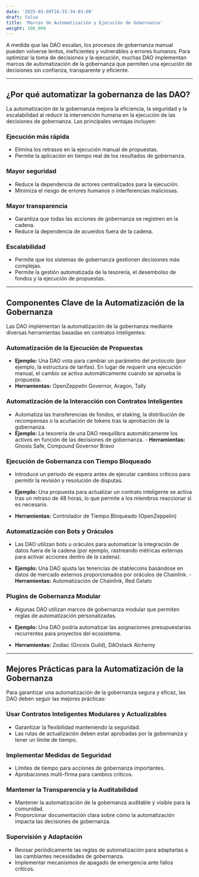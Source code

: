 ```yaml
---
date: '2025-03-09T16:55:34-03:00'
draft: false
title: 'Marcos de Automatización y Ejecución de Gobernanza'
weight: 106_000
---
```


A medida que las DAO escalan, los procesos de gobernanza manual pueden volverse lentos, ineficientes y vulnerables a errores humanos. Para optimizar la toma de decisiones y la ejecución, muchas DAO implementan marcos de automatización de la gobernanza que permiten una ejecución de decisiones sin confianza, transparente y eficiente.

---

## **¿Por qué automatizar la gobernanza de las DAO?**

La automatización de la gobernanza mejora la eficiencia, la seguridad y la escalabilidad al reducir la intervención humana en la ejecución de las decisiones de gobernanza. Las principales ventajas incluyen:

### **Ejecución más rápida**
- Elimina los retrasos en la ejecución manual de propuestas.
- Permite la aplicación en tiempo real de los resultados de gobernanza.

### **Mayor seguridad**
- Reduce la dependencia de actores centralizados para la ejecución.
- Minimiza el riesgo de errores humanos o interferencias maliciosas.

### **Mayor transparencia**
- Garantiza que todas las acciones de gobernanza se registren en la cadena.
- Reduce la dependencia de acuerdos fuera de la cadena.

### **Escalabilidad**
- Permite que los sistemas de gobernanza gestionen decisiones más complejas.
- Permite la gestión automatizada de la tesorería, el desembolso de fondos y la ejecución de propuestas.

---

## **Componentes Clave de la Automatización de la Gobernanza**

Las DAO implementan la automatización de la gobernanza mediante diversas herramientas basadas en contratos inteligentes:

### **Automatización de la Ejecución de Propuestas**
- **Ejemplo:** Una DAO vota para cambiar un parámetro del protocolo (por ejemplo, la estructura de tarifas). En lugar de requerir una ejecución manual, el cambio se activa automáticamente cuando se aprueba la propuesta.
- **Herramientas:** OpenZeppelin Governor, Aragon, Tally

### **Automatización de la Interacción con Contratos Inteligentes**
- Automatiza las transferencias de fondos, el staking, la distribución de recompensas o la acuñación de tokens tras la aprobación de la gobernanza.
- **Ejemplo:** La tesorería de una DAO reequilibra automáticamente los activos en función de las decisiones de gobernanza. - **Herramientas:** Gnosis Safe, Compound Governor Bravo

### **Ejecución de Gobernanza con Tiempo Bloqueado**
- Introduce un periodo de espera antes de ejecutar cambios críticos para permitir la revisión y resolución de disputas.

- **Ejemplo:** Una propuesta para actualizar un contrato inteligente se activa tras un retraso de 48 horas, lo que permite a los miembros reaccionar si es necesario.

- **Herramientas:** Controlador de Tiempo Bloqueado (OpenZeppelin)

### **Automatización con Bots y Oráculos**
- Las DAO utilizan bots u oráculos para automatizar la integración de datos fuera de la cadena (por ejemplo, rastreando métricas externas para activar acciones dentro de la cadena).

- **Ejemplo:** Una DAO ajusta las tenencias de stablecoins basándose en datos de mercado externos proporcionados por oráculos de Chainlink. - **Herramientas:** Automatización de Chainlink, Red Gelato

### **Plugins de Gobernanza Modular**
- Algunas DAO utilizan marcos de gobernanza modular que permiten reglas de automatización personalizadas.

- **Ejemplo:** Una DAO podría automatizar las asignaciones presupuestarias recurrentes para proyectos del ecosistema.

- **Herramientas:** Zodiac (Gnosis Guild), DAOstack Alchemy

---

## **Mejores Prácticas para la Automatización de la Gobernanza**

Para garantizar una automatización de la gobernanza segura y eficaz, las DAO deben seguir las mejores prácticas:

### **Usar Contratos Inteligentes Modulares y Actualizables**
- Garantizar la flexibilidad manteniendo la seguridad.
- Las rutas de actualización deben estar aprobadas por la gobernanza y tener un límite de tiempo.

### **Implementar Medidas de Seguridad**
- Límites de tiempo para acciones de gobernanza importantes.
- Aprobaciones multi-firma para cambios críticos.

### **Mantener la Transparencia y la Auditabilidad**
- Mantener la automatización de la gobernanza auditable y visible para la comunidad.
- Proporcionar documentación clara sobre cómo la automatización impacta las decisiones de gobernanza.

### **Supervisión y Adaptación**
- Revisar periódicamente las reglas de automatización para adaptarlas a las cambiantes necesidades de gobernanza.
- Implementar mecanismos de apagado de emergencia ante fallos críticos.